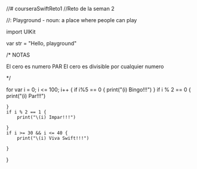 //# courseraSwiftReto1
//Reto de la seman 2

//: Playground - noun: a place where people can play

import UIKit

var str = "Hello, playground"

/*  NOTAS

El cero es numero PAR
El cero es divisible por cualquier numero

*/

for var i = 0; i <= 100; i++ {
    if i%5 == 0 {
        print("\(i) Bingo!!!")
    }
    if i % 2 == 0 {
        print("\(i) Par!!!")

    }
    if i % 2 == 1 {
        print("\(i) Impar!!!")

    }
    if i >= 30 && i <= 40 {
        print("\(i) Viva Swift!!!")
        
    }
    
    
}
